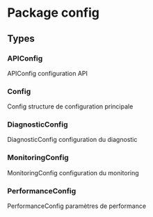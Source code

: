 # Package config

## Types

### APIConfig

APIConfig configuration API


### Config

Config structure de configuration principale


### DiagnosticConfig

DiagnosticConfig configuration du diagnostic


### MonitoringConfig

MonitoringConfig configuration du monitoring


### PerformanceConfig

PerformanceConfig paramètres de performance


